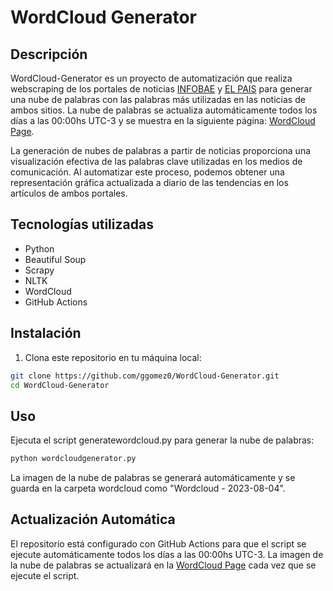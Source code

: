# WordCloud Generator

## Descripción

WordCloud-Generator es un proyecto de automatización que realiza webscraping de los portales de noticias [INFOBAE](https://www.infobae.com/) y [EL PAIS](https://elpais.com/argentina/) para generar una nube de palabras con las palabras más utilizadas en las noticias de ambos sitios. La nube de palabras se actualiza automáticamente todos los días a las 00:00hs UTC-3 y se muestra en la siguiente página: [WordCloud Page](https://ggomez0.github.io/WordCloud-Generator/).

La generación de nubes de palabras a partir de noticias proporciona una visualización efectiva de las palabras clave utilizadas en los medios de comunicación. Al automatizar este proceso, podemos obtener una representación gráfica actualizada a diario de las tendencias en los artículos de ambos portales.

## Tecnologías utilizadas

- Python
- Beautiful Soup
- Scrapy
- NLTK
- WordCloud
- GitHub Actions

## Instalación

1. Clona este repositorio en tu máquina local:

```bash
git clone https://github.com/ggomez0/WordCloud-Generator.git
cd WordCloud-Generator
```
## Uso

Ejecuta el script generatewordcloud.py para generar la nube de palabras:

```bash
python wordcloudgenerator.py
```

La imagen de la nube de palabras se generará automáticamente y se guarda en la carpeta wordcloud como "Wordcloud - 2023-08-04".

## Actualización Automática

El repositorio está configurado con GitHub Actions para que el script se ejecute automáticamente todos los días a las 00:00hs UTC-3. La imagen de la nube de palabras se actualizará en la [WordCloud Page](https://ggomez0.github.io/WordCloud-Generator/) cada vez que se ejecute el script.
